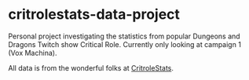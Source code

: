 # critrolestats-data-project
Personal project investigating the statistics from popular Dungeons and Dragons Twitch show Critical Role. Currently only looking at campaign 1 (Vox Machina).

All data is from the wonderful folks at [CritroleStats](https://www.critrolestats.com/).
